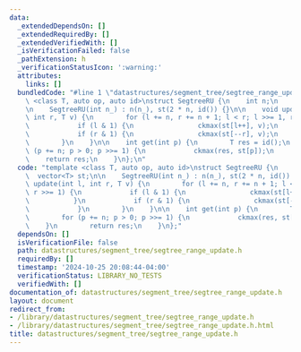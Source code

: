 ```yaml
---
data:
  _extendedDependsOn: []
  _extendedRequiredBy: []
  _extendedVerifiedWith: []
  _isVerificationFailed: false
  _pathExtension: h
  _verificationStatusIcon: ':warning:'
  attributes:
    links: []
  bundledCode: "#line 1 \"datastructures/segment_tree/segtree_range_update.h\"\ntemplate\
    \ <class T, auto op, auto id>\nstruct SegtreeRU {\n    int n;\n    vector<T> st;\n\
    \n    SegtreeRU(int n_) : n(n_), st(2 * n, id()) {}\n\n    void update(int l,\
    \ int r, T v) {\n        for (l += n, r += n + 1; l < r; l >>= 1, r >>= 1) {\n\
    \            if (l & 1) {\n                ckmax(st[l++], v);\n            }\n\
    \            if (r & 1) {\n                ckmax(st[--r], v);\n            }\n\
    \        }\n    }\n\n    int get(int p) {\n        T res = id();\n        for\
    \ (p += n; p > 0; p >>= 1) {\n            ckmax(res, st[p]);\n        }\n    \
    \    return res;\n    }\n};\n"
  code: "template <class T, auto op, auto id>\nstruct SegtreeRU {\n    int n;\n  \
    \  vector<T> st;\n\n    SegtreeRU(int n_) : n(n_), st(2 * n, id()) {}\n\n    void\
    \ update(int l, int r, T v) {\n        for (l += n, r += n + 1; l < r; l >>= 1,\
    \ r >>= 1) {\n            if (l & 1) {\n                ckmax(st[l++], v);\n \
    \           }\n            if (r & 1) {\n                ckmax(st[--r], v);\n\
    \            }\n        }\n    }\n\n    int get(int p) {\n        T res = id();\n\
    \        for (p += n; p > 0; p >>= 1) {\n            ckmax(res, st[p]);\n    \
    \    }\n        return res;\n    }\n};"
  dependsOn: []
  isVerificationFile: false
  path: datastructures/segment_tree/segtree_range_update.h
  requiredBy: []
  timestamp: '2024-10-25 20:08:44-04:00'
  verificationStatus: LIBRARY_NO_TESTS
  verifiedWith: []
documentation_of: datastructures/segment_tree/segtree_range_update.h
layout: document
redirect_from:
- /library/datastructures/segment_tree/segtree_range_update.h
- /library/datastructures/segment_tree/segtree_range_update.h.html
title: datastructures/segment_tree/segtree_range_update.h
---
```

